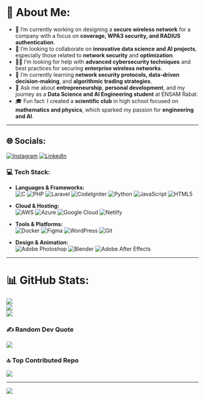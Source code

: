 # 💫 About Me:
- 🔭 I’m currently working on designing a **secure wireless network** for a company with a focus on **coverage, WPA3 security, and RADIUS authentication**.
- 🤝 I’m looking to collaborate on **innovative data science and AI projects**, especially those related to **network security** and **optimization**.
- 🙋‍♂️ I’m looking for help with **advanced cybersecurity techniques** and best practices for securing **enterprise wireless networks**.
- 🌱 I’m currently learning **network security protocols, data-driven decision-making**, and **algorithmic trading strategies**.
- 💬 Ask me about **entrepreneurship**, **personal development**, and my journey as a **Data Science and AI Engineering student** at ENSAM Rabat.
- 🎓 Fun fact: I created a **scientific club** in high school focused on **mathematics and physics**, which sparked my passion for **engineering and AI**.

---

## 🌐 Socials:
[![Instagram](https://img.shields.io/badge/Instagram-%23E4405F.svg?logo=Instagram&logoColor=white)](https://instagram.com/issamiaymane) [![LinkedIn](https://img.shields.io/badge/LinkedIn-%230077B5.svg?logo=linkedin&logoColor=white)](https://linkedin.com/in/issamiaymane) 


### 💻 Tech Stack:
- **Languages & Frameworks:**  
  ![C](https://img.shields.io/badge/C-%2300599C.svg?style=flat&logo=c&logoColor=white) 
  ![PHP](https://img.shields.io/badge/PHP-%23777BB4.svg?style=flat&logo=php&logoColor=white) 
  ![Laravel](https://img.shields.io/badge/Laravel-%23FF2D20.svg?style=flat&logo=laravel&logoColor=white) 
  ![CodeIgniter](https://img.shields.io/badge/CodeIgniter-%23EE4623.svg?style=flat&logo=codeigniter&logoColor=white) 
  ![Python](https://img.shields.io/badge/Python-%233776AB.svg?style=flat&logo=python&logoColor=white) 
  ![JavaScript](https://img.shields.io/badge/JavaScript-%23F7DF1E.svg?style=flat&logo=javascript&logoColor=white) 
  ![HTML5](https://img.shields.io/badge/HTML5-%23E34F26.svg?style=flat&logo=html5&logoColor=white)

- **Cloud & Hosting:**  
  ![AWS](https://img.shields.io/badge/AWS-%23232F3E.svg?style=flat&logo=amazon-aws&logoColor=white) 
  ![Azure](https://img.shields.io/badge/Azure-%230078D4.svg?style=flat&logo=microsoft-azure&logoColor=white) 
  ![Google Cloud](https://img.shields.io/badge/Google_Cloud-%234285F4.svg?style=flat&logo=google-cloud&logoColor=white) 
  ![Netlify](https://img.shields.io/badge/Netlify-%2300C7B7.svg?style=flat&logo=netlify&logoColor=white)

- **Tools & Platforms:**  
  ![Docker](https://img.shields.io/badge/Docker-%232496ED.svg?style=flat&logo=docker&logoColor=white) 
  ![Figma](https://img.shields.io/badge/Figma-%23F24E1E.svg?style=flat&logo=figma&logoColor=white) 
  ![WordPress](https://img.shields.io/badge/WordPress-%2321759B.svg?style=flat&logo=wordpress&logoColor=white) 
  ![Git](https://img.shields.io/badge/Git-%23F05033.svg?style=flat&logo=git&logoColor=white)

- **Design & Animation:**  
  ![Adobe Photoshop](https://img.shields.io/badge/Adobe%20Photoshop-%23000000.svg?style=flat&logo=adobe-photoshop&logoColor=white) 
  ![Blender](https://img.shields.io/badge/Blender-%23F5792A.svg?style=flat&logo=blender&logoColor=white) 
  ![Adobe After Effects](https://img.shields.io/badge/Adobe%20After%20Effects-%23999999.svg?style=flat&logo=adobe-after-effects&logoColor=white)

---
# 📊 GitHub Stats:
![](https://github-readme-stats.vercel.app/api?username=issamiaymane&theme=dark&hide_border=false&include_all_commits=false&count_private=false)<br/>
![](https://github-readme-streak-stats.herokuapp.com/?user=issamiaymane&theme=dark&hide_border=false)<br/>
![](https://github-readme-stats.vercel.app/api/top-langs/?username=issamiaymane&theme=dark&hide_border=false&include_all_commits=false&count_private=false&layout=compact)

### ✍️ Random Dev Quote
![](https://quotes-github-readme.vercel.app/api?type=horizontal&theme=dark)

### 🔝 Top Contributed Repo
![](https://github-contributor-stats.vercel.app/api?username=issamiaymane&limit=5&theme=dark&combine_all_yearly_contributions=true)

---
[![](https://visitcount.itsvg.in/api?id=issamiaymane&icon=0&color=4)](https://visitcount.itsvg.in)

<!-- Proudly created with GPRM ( https://gprm.itsvg.in ) -->
